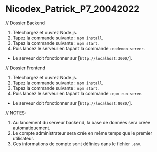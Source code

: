 # Nicodex_Patrick_P7_20042022

// Dossier Backend

1) Telechargez et ouvrez Node.js. 
2) Tapez la commande suivante : `npm install`. 
3) Tapez la commande suivante : `npm start`.
4) Puis lancez le serveur en tapant la commande : `nodemon server`.

- Le serveur doit fonctionner sur [`http://localhost:3000/`].

// Dossier Frontend

1) Telechargez et ouvrez Node.js. 
2) Tapez la commande suivante : `npm install`. 
3) Tapez la commande suivante : `npm start`.
4) Puis lancez le serveur en tapant la commande : `npm run serve`.

- Le serveur doit fonctionner sur [`http://localhost:8080/`].

// NOTES:

1) Au lancement du serveur backend, la base de données sera créée automatiquement.
2) Le compte administrateur sera crée en même temps que le premier utilisateur.
3) Ces informations de compte sont définies dans le fichier `.env`.